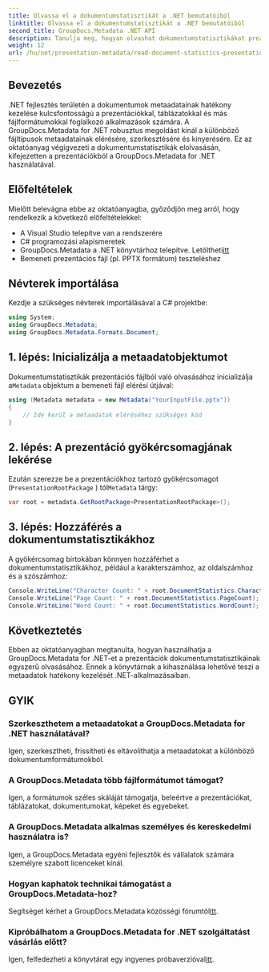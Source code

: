 ```yaml
---
title: Olvassa el a dokumentumstatisztikát a .NET bemutatóiból
linktitle: Olvassa el a dokumentumstatisztikát a .NET bemutatóiból
second_title: GroupDocs.Metadata .NET API
description: Tanulja meg, hogyan olvashat dokumentumstatisztikákat prezentációkból a .NET-ben a GroupDocs.Metadata segítségével a hatékony metaadatkezelés érdekében.
weight: 12
url: /hu/net/presentation-metadata/read-document-statistics-presentations/
---
```

## Bevezetés
.NET fejlesztés területén a dokumentumok metaadatainak hatékony kezelése kulcsfontosságú a prezentációkkal, táblázatokkal és más fájlformátumokkal foglalkozó alkalmazások számára. A GroupDocs.Metadata for .NET robusztus megoldást kínál a különböző fájltípusok metaadatainak elérésére, szerkesztésére és kinyerésére. Ez az oktatóanyag végigvezeti a dokumentumstatisztikák elolvasásán, kifejezetten a prezentációkból a GroupDocs.Metadata for .NET használatával.
## Előfeltételek
Mielőtt belevágna ebbe az oktatóanyagba, győződjön meg arról, hogy rendelkezik a következő előfeltételekkel:
- A Visual Studio telepítve van a rendszerére
- C# programozási alapismeretek
-  GroupDocs.Metadata a .NET könyvtárhoz telepítve. Letöltheti[itt](https://releases.groupdocs.com/metadata/net/)
- Bemeneti prezentációs fájl (pl. PPTX formátum) teszteléshez

## Névterek importálása
Kezdje a szükséges névterek importálásával a C# projektbe:
```csharp
using System;
using GroupDocs.Metadata;
using GroupDocs.Metadata.Formats.Document;
```
## 1. lépés: Inicializálja a metaadatobjektumot
 Dokumentumstatisztikák prezentációs fájlból való olvasásához inicializálja a`Metadata` objektum a bemeneti fájl elérési útjával:
```csharp
using (Metadata metadata = new Metadata("YourInputFile.pptx"))
{
    // Ide kerül a metaadatok eléréséhez szükséges kód
}
```
## 2. lépés: A prezentáció gyökércsomagjának lekérése
Ezután szerezze be a prezentációkhoz tartozó gyökércsomagot (`PresentationRootPackage` ) tól`Metadata` tárgy:
```csharp
var root = metadata.GetRootPackage<PresentationRootPackage>();
```
## 3. lépés: Hozzáférés a dokumentumstatisztikákhoz
A gyökércsomag birtokában könnyen hozzáférhet a dokumentumstatisztikákhoz, például a karakterszámhoz, az oldalszámhoz és a szószámhoz:
```csharp
Console.WriteLine("Character Count: " + root.DocumentStatistics.CharacterCount);
Console.WriteLine("Page Count: " + root.DocumentStatistics.PageCount);
Console.WriteLine("Word Count: " + root.DocumentStatistics.WordCount);
```

## Következtetés
Ebben az oktatóanyagban megtanulta, hogyan használhatja a GroupDocs.Metadata for .NET-et a prezentációk dokumentumstatisztikáinak egyszerű olvasásához. Ennek a könyvtárnak a kihasználása lehetővé teszi a metaadatok hatékony kezelését .NET-alkalmazásaiban.

## GYIK
### Szerkeszthetem a metaadatokat a GroupDocs.Metadata for .NET használatával?
Igen, szerkesztheti, frissítheti és eltávolíthatja a metaadatokat a különböző dokumentumformátumokból.
### A GroupDocs.Metadata több fájlformátumot támogat?
Igen, a formátumok széles skáláját támogatja, beleértve a prezentációkat, táblázatokat, dokumentumokat, képeket és egyebeket.
### A GroupDocs.Metadata alkalmas személyes és kereskedelmi használatra is?
Igen, a GroupDocs.Metadata egyéni fejlesztők és vállalatok számára személyre szabott licenceket kínál.
### Hogyan kaphatok technikai támogatást a GroupDocs.Metadata-hoz?
 Segítséget kérhet a GroupDocs.Metadata közösségi fórumtól[itt](https://forum.groupdocs.com/c/metadata/14).
### Kipróbálhatom a GroupDocs.Metadata for .NET szolgáltatást vásárlás előtt?
 Igen, felfedezheti a könyvtárat egy ingyenes próbaverzióval[itt](https://releases.groupdocs.com/).